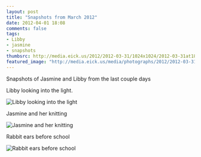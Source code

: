 ```yaml
---
layout: post
title: "Snapshots from March 2012"
date: 2012-04-01 18:08
comments: false
tags: 
- Libby
- jasmine
- snapshots
thumbsrc: http://media.eick.us/2012/2012-03-31/1024x1024/2012-03-31at18.12.39.jpg
featured_image: "http://media.eick.us/media/photographs/2012/2012-03-31/2012-03-31at18.12.39.jpg"
---
```

Snapshots of Jasmine and Libby from the last couple days

Libby looking into the light.



![Libby looking into the light](http://media.eick.us/media/photographs/2012/2012-03-31/2012-03-31at18.12.39.jpg)


Jasmine and her knitting



![Jasmine and her knitting](http://media.eick.us/media/photographs/2012/2012-03-31/2012-03-31at09.28.58.jpg)


Rabbit ears before school



![Rabbit ears before school](http://media.eick.us/media/photographs/2012/2012-03-31/2012-03-26at07.53.17.jpg)


